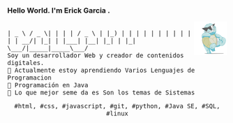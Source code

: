 ### Hello World. I'm Erick Garcia  .

<p>
  <img src="./Pokemon.gif" align="right" width="15%"/>
  <samp>
    <br>  
            |  _ \ / _ \| |   | |   / _ \ 
            | |_) | | | | |   | |  | | | |
            |  __/| |_| | |___| |__| |_| |
            |_|    \___/|_____|_____\___/ 
    <br> Soy un desarrollador Web y creador de contenidos digitales.
    <br>🔹 Actualmente estoy aprendiendo Varios Lenguajes de Programacion 
    <br>🔹 Programación en Java 
    <br>🔹 Lo que mejor seme da es Son los temas de Sistemas 
    </samp>
   <br>

    
  <p align="center">
    <samp>
      #html, #css, #javascript, #git,  #python, #Java SE, #SQL,  #linux
     </samp>
    <br>
  </p>
  
</p>
